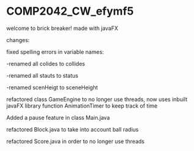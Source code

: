 # COMP2042_CW_efymf5

welcome to brick breaker! made with javaFX

changes:

fixed spelling errors in variable names:

-renamed all colides to collides

-renamed all stauts to status

-renamed scenHeigt to sceneHeight


refactored class GameEngine to no longer use threads, now uses inbuilt javaFX library function AnimationTimer to keep track of time

Added a pause feature in class Main.java

refactored Block.java to take into account ball radius

refactored Score.java in order to no longer use threads




